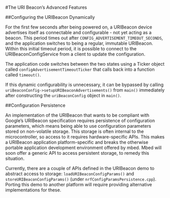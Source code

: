 #The URI Beacon’s Advanced Features

##Configuring the URIBeacon Dynamically

For the first few seconds after being powered on, a URIBeacon device advertises itself as connectable and configurable - not yet acting as a beacon. This period times out after ``CONFIG_ADVERTISEMENT_TIMEOUT_SECONDS``, and the application switches to being a regular, immutable URIBeacon. Within this initial timeout period, it is possible to connect to the URIBeaconConfigService from a client to update the configuration. 

The application code switches between the two states using a Ticker object called ``configAdvertisementTimeoutTicker`` that calls back into a function called ``timeout()``.

If this dynamic configurability is unnecessary, it can be bypassed by calling ``uriBeaconConfig->setupURIBeaconAdvertisements()`` from ``main()`` immediately after constructing the ``uriBeaconConfig`` object in ``main()``.

##Configuration Persistence

An implementation of the URIBeacon that wants to be compliant with Google’s URIBeacon specification requires persistence of configuration parameters, which means being able to use configuration parameters stored on non-volatile storage. This storage is often internal to the microcontroller, so access to it requires hardware-specific APIs. This makes a URIBeacon application platform-specific and breaks the otherwise portable application development environment offered by mbed. Mbed will soon offer a generic API to access persistent storage, to remedy this situation.

Currently, there are a couple of APIs defined in the URIBeacon demo to abstract access to storage: ``loadURIBeaconConfigParams()`` and ``storeURIBeaconConfigParams()`` (under ``nrfConfigParamsPersistence.cpp``). Porting this demo to another platform will require providing alternative implementations for these.
